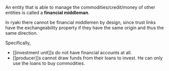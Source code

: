 An entity that is able to manage the commodities/credit/money of other entities is called a **financial middleman**.

In ryaki there cannot be financial middlemen by design, since trust links have the exchangeability property if they have the same origin and thus the same direction.

Specifically, 

* [[investment unit]]s do not have financial accounts at all.
* [[producer]]s cannot draw funds from their loans to invest. He can only use the loans to buy commodities.
 
